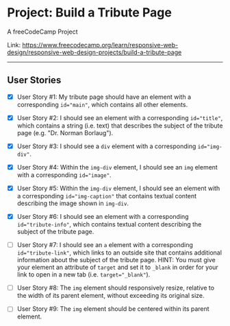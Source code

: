 # Project: Build a Tribute Page

A freeCodeCamp Project

Link: https://www.freecodecamp.org/learn/responsive-web-design/responsive-web-design-projects/build-a-tribute-page

---
## User Stories
- [x] User Story #1: My tribute page should have an element with a corresponding `id="main"`, which contains all other elements.

- [x] User Story #2: I should see an element with a corresponding `id="title"`, which contains a string (i.e. text) that describes the subject of the tribute page (e.g. "Dr. Norman Borlaug").

- [x] User Story #3: I should see a `div` element with a corresponding `id="img-div"`.

- [x] User Story #4: Within the `img-div` element, I should see an `img` element with a corresponding `id="image"`.

- [x] User Story #5: Within the `img-div` element, I should see an element with a corresponding `id="img-caption"` that contains textual content describing the image shown in `img-div`.

- [x] User Story #6: I should see an element with a corresponding `id="tribute-info"`, which contains textual content describing the subject of the tribute page.

- [ ] User Story #7: I should see an `a` element with a corresponding `id="tribute-link"`, which links to an outside site that contains additional information about the subject of the tribute page. HINT: You must give your element an attribute of `target` and set it to `_blank` in order for your link to open in a new tab (i.e. `target="_blank"`).

- [ ] User Story #8: The `img` element should responsively resize, relative to the width of its parent element, without exceeding its original size.

- [ ] User Story #9: The `img` element should be centered within its parent element.